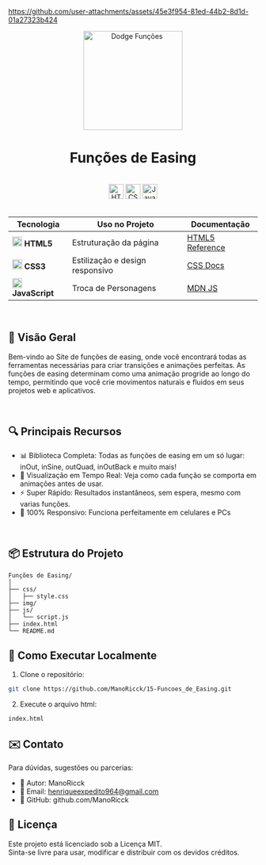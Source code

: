 https://github.com/user-attachments/assets/45e3f954-81ed-44b2-8d1d-01a27323b424


<div align="center">
  <img src="https://upload.wikimedia.org/wikipedia/commons/9/9c/Derivada.gif" alt="Dodge Funções" height="200">
</div>
<h1 align="center">  
  Funções de Easing
</h1> 

<br>

<div align="center">  
  <img src="https://img.shields.io/badge/HTML5-Estrutura-orange?logo=html5&style=for-the-badge" alt="HTML5" height="30">  
  <img src="https://img.shields.io/badge/CSS3-Estilo-blue?logo=css3&style=for-the-badge" alt="CSS3" height="30">  
  <img src="https://img.shields.io/badge/JavaScript-Interatividade-yellow?logo=javascript&style=for-the-badge" alt="JavaScript" height="30">  
</div>  

<br>  

<div align="center">  

| Tecnologia | Uso no Projeto | Documentação |  
|------------|----------------|--------------|  
| <img src="https://www.w3.org/html/logo/downloads/HTML5_Badge_256.png" width="20"> **HTML5** | Estruturação da página | [HTML5 Reference](https://developer.mozilla.org/pt-BR/docs/Web/HTML) |  
| <img src="https://cdn-icons-png.flaticon.com/512/732/732190.png" width="20"> **CSS3** | Estilização e design responsivo | [CSS Docs](https://developer.mozilla.org/pt-BR/docs/Web/CSS) |  
| <img src="https://cdn-icons-png.flaticon.com/512/5968/5968292.png" width="20"> **JavaScript** | Troca de Personagens | [MDN JS](https://developer.mozilla.org/pt-BR/docs/Web/JavaScript) |  

</div>  
<br>

## 🌟 Visão Geral

Bem-vindo ao Site de funções de easing, onde você encontrará todas as ferramentas necessárias para criar transições e animações perfeitas. As funções de easing determinam como uma animação progride ao longo do tempo, permitindo que você crie movimentos naturais e fluidos em seus projetos web e aplicativos.

<br>

## 🔍 Principais Recursos

- 📊 Biblioteca Completa: Todas as funções de easing em um só lugar: inOut, inSine, outQuad, inOutBack e muito mais!
- 🎥 Visualização em Tempo Real: Veja como cada função se comporta em animações antes de usar.
- ⚡ Super Rápido: Resultados instantâneos, sem espera, mesmo com varias funções.
- 📱 100% Responsivo: Funciona perfeitamente em celulares e PCs

<br>

## 📦 Estrutura do Projeto

```tree
Funções de Easing/
│
├── css/
│   ├── style.css
├── img/
├── js/
│   └── script.js
├── index.html
└── README.md
```

## 🚀 Como Executar Localmente

1. Clone o repositório:
```bash
git clone https://github.com/ManoRicck/15-Funcoes_de_Easing.git
```
2. Execute o arquivo html:
```bash
index.html
```


## ✉️ Contato

Para dúvidas, sugestões ou parcerias:

- 👤 Autor: ManoRicck
- 📧 Email: henriqueexpedito964@gmail.com
- 🧠 GitHub: github.com/ManoRicck

## 📄 Licença

Este projeto está licenciado sob a Licença MIT.<br>
Sinta-se livre para usar, modificar e distribuir com os devidos créditos.
